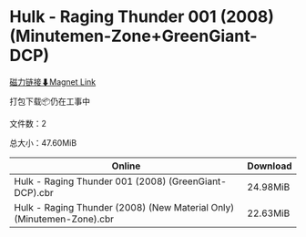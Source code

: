 # Hulk - Raging Thunder 001 (2008) (Minutemen-Zone+GreenGiant-DCP)

[磁力链接⬇Magnet Link](magnet:?xt=urn:btih:ac5ab76c94c21e54db1b6a828c255c2f7d853978&dn=Hulk%20-%20Raging%20Thunder%20001%20%282008%29%20%28Minutemen-Zone%2BGreenGiant-DCP%29)

打包下载📦仍在工事中

文件数：2

总大小：47.60MiB

Online | Download
--- | ---
Hulk - Raging Thunder  001 (2008) (GreenGiant-DCP).cbr | 24.98MiB
Hulk - Raging Thunder (2008) (New Material Only) (Minutemen-Zone).cbr | 22.63MiB